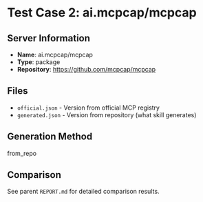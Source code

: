 # Test Case 2: ai.mcpcap/mcpcap

## Server Information
- **Name**: ai.mcpcap/mcpcap
- **Type**: package
- **Repository**: https://github.com/mcpcap/mcpcap

## Files
- `official.json` - Version from official MCP registry
- `generated.json` - Version from repository (what skill generates)

## Generation Method
from_repo

## Comparison
See parent `REPORT.md` for detailed comparison results.
